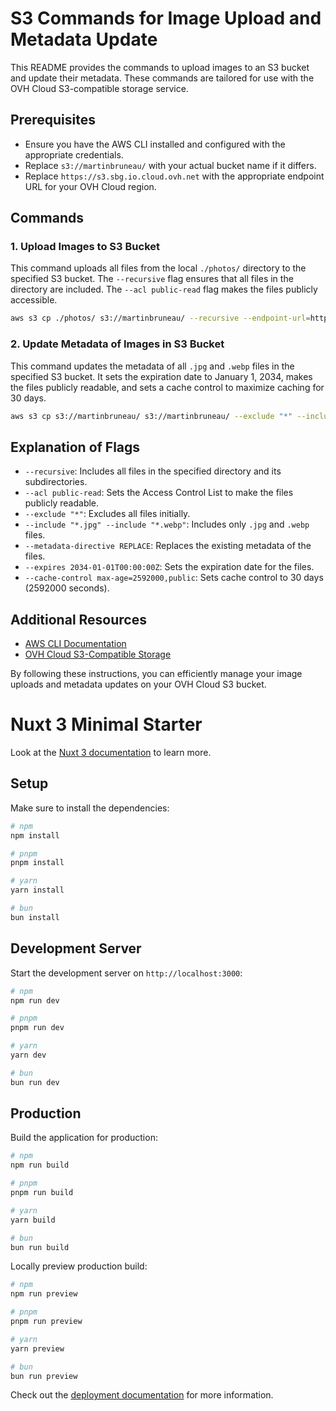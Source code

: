 # S3 Commands for Image Upload and Metadata Update

This README provides the commands to upload images to an S3 bucket and update their metadata. These commands are tailored for use with the OVH Cloud S3-compatible storage service.

## Prerequisites

- Ensure you have the AWS CLI installed and configured with the appropriate credentials.
- Replace `s3://martinbruneau/` with your actual bucket name if it differs.
- Replace `https://s3.sbg.io.cloud.ovh.net` with the appropriate endpoint URL for your OVH Cloud region.

## Commands

### 1. Upload Images to S3 Bucket

This command uploads all files from the local `./photos/` directory to the specified S3 bucket. The `--recursive` flag ensures that all files in the directory are included. The `--acl public-read` flag makes the files publicly accessible.

```bash
aws s3 cp ./photos/ s3://martinbruneau/ --recursive --endpoint-url=https://s3.sbg.io.cloud.ovh.net --acl public-read
```

### 2. Update Metadata of Images in S3 Bucket

This command updates the metadata of all `.jpg` and `.webp` files in the specified S3 bucket. It sets the expiration date to January 1, 2034, makes the files publicly readable, and sets a cache control to maximize caching for 30 days.

```bash
aws s3 cp s3://martinbruneau/ s3://martinbruneau/ --exclude "*" --include "*.jpg" --include "*.webp" --recursive --metadata-directive REPLACE --expires 2034-01-01T00:00:00Z --acl public-read --cache-control max-age=2592000,public --endpoint-url=https://s3.sbg.io.cloud.ovh.net
```

## Explanation of Flags

- `--recursive`: Includes all files in the specified directory and its subdirectories.
- `--acl public-read`: Sets the Access Control List to make the files publicly readable.
- `--exclude "*"`: Excludes all files initially.
- `--include "*.jpg" --include "*.webp"`: Includes only `.jpg` and `.webp` files.
- `--metadata-directive REPLACE`: Replaces the existing metadata of the files.
- `--expires 2034-01-01T00:00:00Z`: Sets the expiration date for the files.
- `--cache-control max-age=2592000,public`: Sets cache control to 30 days (2592000 seconds).

## Additional Resources

- [AWS CLI Documentation](https://docs.aws.amazon.com/cli/latest/userguide/cli-configure-files.html)
- [OVH Cloud S3-Compatible Storage](https://docs.ovh.com/gb/en/storage/s3/)

By following these instructions, you can efficiently manage your image uploads and metadata updates on your OVH Cloud S3 bucket.

# Nuxt 3 Minimal Starter

Look at the [Nuxt 3 documentation](https://nuxt.com/docs/getting-started/introduction) to learn more.

## Setup

Make sure to install the dependencies:

```bash
# npm
npm install

# pnpm
pnpm install

# yarn
yarn install

# bun
bun install
```

## Development Server

Start the development server on `http://localhost:3000`:

```bash
# npm
npm run dev

# pnpm
pnpm run dev

# yarn
yarn dev

# bun
bun run dev
```

## Production

Build the application for production:

```bash
# npm
npm run build

# pnpm
pnpm run build

# yarn
yarn build

# bun
bun run build
```

Locally preview production build:

```bash
# npm
npm run preview

# pnpm
pnpm run preview

# yarn
yarn preview

# bun
bun run preview
```

Check out the [deployment documentation](https://nuxt.com/docs/getting-started/deployment) for more information.
